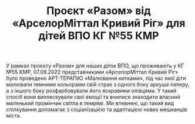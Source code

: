 ﻿---
title: Проєкт «Разом» від «АрселорМіттал Кривий Ріг» для дітей ВПО КГ №55 КМР
---

У рамках проєкту «Разом» для наших діток ВПО, що проживають у КГ №55 КМР, 07.09.2022 представниками «АрселорМіттал Кривий Ріг» було проведено АРТ-ТЕРАПІЮ «Малювання нитками», під час якої діти малювали темними кольорами свій страх з одного боку аркуша паперу, а з іншого боку розфарбовували його яскравими олівцями. У такий спосіб вони виплескували свої емоції та вчилися знаходити власний маленький промінчик світла в темряві. Ми впевнені, що такий вид спілкування допомагає з соціалізацією та адаптацією нових мешканців міста.

<slideshow />
